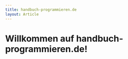 ```yaml
---
title: handbuch-programmieren.de
layout: Article
---
```


# Willkommen auf handbuch-programmieren.de!

